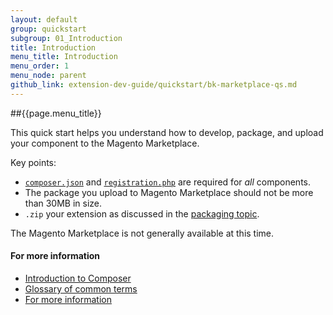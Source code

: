 ```yaml
---
layout: default
group: quickstart
subgroup: 01_Introduction
title: Introduction
menu_title: Introduction
menu_order: 1
menu_node: parent
github_link: extension-dev-guide/quickstart/bk-marketplace-qs.md
---
```


##{{page.menu_title}}

This quick start helps you understand how to develop, package, and upload your component to the Magento Marketplace. 

Key points:

*	<a href="{{ site.gdeurl }}extension-dev-guide/composer-integration.html" target="_blank">`composer.json`</a> and <a href="{{ site.gdeurl }}extension-dev-guide/component-registration.html" target="_blank">`registration.php`</a> are required for *all* components.
*	The package you upload to Magento Marketplace should not be more than 30MB in size.
*	`.zip` your extension as discussed in the <a href="{{ site.gdeurl }}extension-dev-guide/package_module.html" target="_blank">packaging topic</a>.

<div class="bs-callout bs-callout-warning">
    <p>The Magento Marketplace is not generally available at this time. </p>
</div>

#### For more information
*	<a href="{{ site.gdeurl }}mktpl-quickstart/intro-composer.html">Introduction to Composer</a>
*	<a href="{{ site.gdeurl }}mktpl-quickstart/intro-composer-gloss.html">Glossary of common terms</a>
*	<a href="{{ site.gdeurl }}mktpl-quickstart/intro-moreinfo.html">For more information</a>


